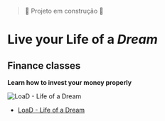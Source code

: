 >:construction: Projeto em construção :construction:
# Live your Life of a *Dream*
## Finance classes
**Learn how to invest your money properly**

![LoaD - Life of a Dream](https://github.com/RaulSCoelho/LoaD/blob/main/public/logo512.png)
* [LoaD - Life of a Dream](https://github.com/RaulSCoelho/LoaD)
